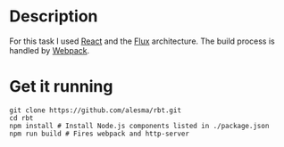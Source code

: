 # Description

For this task I used [React](http://facebook.github.io/react/) and the [Flux](https://facebook.github.io/flux/) architecture. The build process is handled by [Webpack](http://webpack.github.io/).

# Get it running

```shell
git clone https://github.com/alesma/rbt.git
cd rbt 
npm install # Install Node.js components listed in ./package.json
npm run build # Fires webpack and http-server
```

